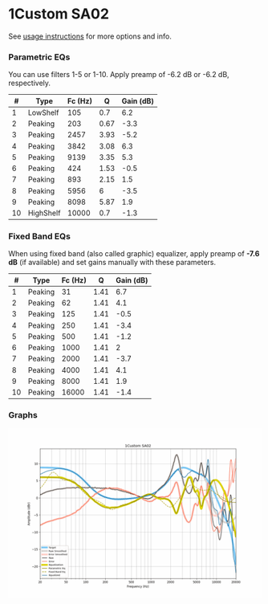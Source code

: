 # 1Custom SA02
See [usage instructions](https://github.com/jaakkopasanen/AutoEq#usage) for more options and info.

### Parametric EQs
You can use filters 1-5 or 1-10. Apply preamp of -6.2 dB or -6.2 dB, respectively.

|   # | Type      |   Fc (Hz) |    Q |   Gain (dB) |
|-----|-----------|-----------|------|-------------|
|   1 | LowShelf  |       105 | 0.7  |         6.2 |
|   2 | Peaking   |       203 | 0.67 |        -3.3 |
|   3 | Peaking   |      2457 | 3.93 |        -5.2 |
|   4 | Peaking   |      3842 | 3.08 |         6.3 |
|   5 | Peaking   |      9139 | 3.35 |         5.3 |
|   6 | Peaking   |       424 | 1.53 |        -0.5 |
|   7 | Peaking   |       893 | 2.15 |         1.5 |
|   8 | Peaking   |      5956 | 6    |        -3.5 |
|   9 | Peaking   |      8098 | 5.87 |         1.9 |
|  10 | HighShelf |     10000 | 0.7  |        -1.3 |

### Fixed Band EQs
When using fixed band (also called graphic) equalizer, apply preamp of **-7.6 dB** (if available) and set gains manually with these parameters.

|   # | Type    |   Fc (Hz) |    Q |   Gain (dB) |
|-----|---------|-----------|------|-------------|
|   1 | Peaking |        31 | 1.41 |         6.7 |
|   2 | Peaking |        62 | 1.41 |         4.1 |
|   3 | Peaking |       125 | 1.41 |        -0.5 |
|   4 | Peaking |       250 | 1.41 |        -3.4 |
|   5 | Peaking |       500 | 1.41 |        -1.2 |
|   6 | Peaking |      1000 | 1.41 |         2   |
|   7 | Peaking |      2000 | 1.41 |        -3.7 |
|   8 | Peaking |      4000 | 1.41 |         4.1 |
|   9 | Peaking |      8000 | 1.41 |         1.9 |
|  10 | Peaking |     16000 | 1.41 |        -1.4 |

### Graphs
![](./1Custom%20SA02.png)
